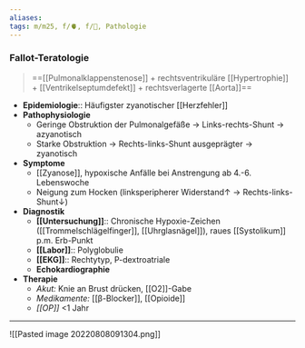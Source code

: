 ```yaml
---
aliases: 
tags: m/m25, f/🫀, f/🦄, Pathologie
---
```

### Fallot-Teratologie
> ==[[Pulmonalklappenstenose]] + rechtsventrikuläre [[Hypertrophie]] + [[Ventrikelseptumdefekt]] + rechtsverlagerte [[Aorta]]==
- **Epidemiologie**:: Häufigster zyanotischer [[Herzfehler]]
- **Pathophysiologie**
	- Geringe Obstruktion der Pulmonalgefäße → Links-rechts-Shunt → azyanotisch
	- Starke Obstruktion → Rechts-links-Shunt ausgeprägter → zyanotisch
- **Symptome**
	- [[Zyanose]], hypoxische Anfälle bei Anstrengung ab 4.-6. Lebenswoche
	- Neigung zum Hocken (linksperipherer Widerstand↑ → Rechts-links-Shunt↓)
- **Diagnostik**
	- **[[Untersuchung]]**:: Chronische Hypoxie-Zeichen ([[Trommelschlägelfinger]], [[Uhrglasnägel]]), raues [[Systolikum]] p.m. Erb-Punkt
	- **[[Labor]]**:: Polyglobulie
	- **[[EKG]]**:: Rechtytyp, P-dextroatriale
	- **Echokardiographie**
- **Therapie**
	- *Akut:* Knie an Brust drücken, [[O2]]-Gabe
	- *Medikamente:* [[β-Blocker]], [[Opioide]]
	- *[[OP]]* <1 Jahr
---
![[Pasted image 20220808091304.png]]